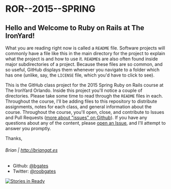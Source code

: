 ROR--2015--SPRING
=================
## Hello and Welcome to Ruby on Rails at The IronYard!

What you are reading right now is called a `README` file. Software projects will commonly have a file like this in the main directory for the project to explain what the project is and how to use it. `README`s are also often found inside major subdirectories of a project. Because these files are so common, and so useful, GitHub displays them whenever you navigate to a folder which has one (unlike, say, the `LICENSE` file, which you'd have to click to see).

This is the GitHub class project for the 2015 Spring Ruby on Rails course at The IronYard Orlando. Inside this project you'll notice a couple of directories. Please take some time to read through the `README` files in each. Throughout the course, I'll be adding files to this repository to distribute assignments, notes for each class, and general information about the course. Throughout the course, you'll open, close, and contribute to Issues and Pull Requests ([more about "issues" on Github](https://help.github.com/articles/about-issues)). If you have any questions about any of the content, please [open an Issue](https://github.com/TheIronYard--Orlando/ROR--2015--SPRING/issues), and I'll attempt to answer you promptly.

Thanks,

###### Brian | http://briangat.es

* Github: [@bgates](https://github.com/bgates)
* Twitter: [@roobgates](https://twitter.com/roobgates)

[![Stories in Ready](https://badge.waffle.io/theironyard--orlando/ror--2015--spring.png?label=ready&title=Ready)](https://waffle.io/theironyard--orlando/ror--2015--spring)

